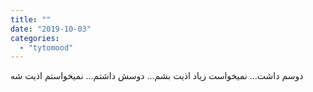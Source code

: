 ```yaml
---
title: ""
date: "2019-10-03"
categories: 
  - "tytomood"
---
```


دوسم داشت... نمیخواست زیاد اذیت بشم... دوسش داشتم... نمیخواستم اذیت شه
